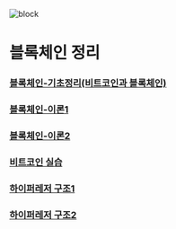![block](https://user-images.githubusercontent.com/50629716/115645366-33b84d80-a35b-11eb-894a-89ae30b74bc9.jpg)

# 블록체인 정리

### [블록체인-기초정리(비트코인과 블록체인)](https://github.com/i3629i/Block_Chain_fileing/blob/master/%EB%B8%94%EB%A1%9D%EC%B2%B4%EC%9D%B8%EA%B8%B0%EC%B4%88.md)

### [블록체인-이론1](https://github.com/i3629i/Block_Chain_fileing/blob/master/%EB%B8%94%EB%A1%9D%EC%B2%B4%EC%9D%B8%20%EC%9D%B4%EB%A1%A0.md)

### [블록체인-이론2](https://github.com/i3629i/Block_Chain_fileing/blob/master/%EB%B8%94%EB%A1%9D%EC%B2%B4%EC%9D%B8%20%EC%9D%B4%EB%A1%A02.md)

### [비트코인 실습](https://github.com/i3629i/Block_Chain_fileing/blob/master/%EB%B9%84%ED%8A%B8%EC%BD%94%EC%9D%B8%20%EC%8B%A4%EC%8A%B5.md)

### [하이퍼레저 구조1](https://github.com/i3629i/Block_Chain_fileing/blob/master/Hyperledger%20Fabric%20%EC%A0%95%EB%A6%AC1.md)

### [하이퍼레저 구조2](https://github.com/i3629i/Block_Chain_fileing/blob/master/Hyperledger%20Fabric%20%EC%A0%95%EB%A6%AC2.md)
